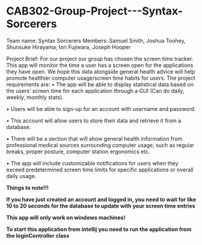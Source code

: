 # CAB302-Group-Project---Syntax-Sorcerers
Team name: Syntax Sorcerers
Members: Samuel Smith, Joshua Toohey, Shunsuke Hirayama, Iori Fujiwara, Joseph Hooper

Project Brief:
For our project our group has chosen the screen time tracker. This app will monitor the time a user has a screen open for the applications they have open. We hope this data alongside general health advice will help promote healthier computer usage/screen time habits for users. 
The project requirements are:
•	The app will be able to display statistical data based on the users’ screen time for each application through a GUI (Can do daily, weekly, monthly stats).

•	Users will be able to sign-up for an account with username and password.

•	This account will allow users to store their data and retrieve it from a database.

•	 There will be a section that will show general health information from professional medical sources surrounding computer usage, such as regular breaks, proper posture, computer station ergonomics etc.

•	The app will include customizable notifications for users when they exceed predetermined screen time limits for specific applications or overall daily usage.

**Things to note!!!**

**If you have just created an account and logged in, you need to wait for like 10 to 20 seconds for the database to update with your screen time entries**

**This app will only work on windows machines!**

**To start this application from intellij you need to run the application from the loginController class**
